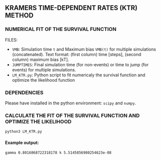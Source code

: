 ## KRAMERS TIME-DEPENDENT RATES (KTR) METHOD
### NUMERICAL FIT OF THE SURVIVAL FUNCTION

FILES:
* `VMB`: Simulation time `t` and Maximum bias `VMB(t)` for multiple simulations (concatenated).
         Text format: (first column) time [steps], (second column) maximum bias [kT].
* `JUMPTIMES`: Final simulation time (for non-events) or time to jump (for events)
               for multiple simulations. 
* `LM_KTR.py`: Python script to fit numericaly the survival function and optimize
               the likelihood function
              
### DEPENDENCIES

Please have installed in the python environment: `scipy` and `numpy`.

### CALCULATE THE FIT OF THE SURVIVAL FUNCTION AND OPTIMIZE THE LIKELIHOOD

```bash
python3 LM_KTR.py
```

#### Example output:

```
gamma 0.8016868722318178 k 5.5145856980254623e-08
```


